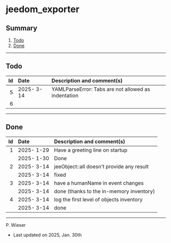 # jeedom_exporter

## Summary

1. [Todo](#todo)
2. [Done](#done)

---
## Todo

|   Id | Date       | Description and comment(s) |
| ---: | :---       | :---                       |
|    5 | 2025- 3-14 | YAMLParseError: Tabs are not allowed as indentation |
|    6 |  |  |

---
## Done

|   Id | Date       | Description and comment(s) |
| ---: | :---       | :---                       |
|    1 | 2025- 1-29 | Have a greeting line on startup |
|      | 2025- 1-30 | Done |
|    2 | 2025- 3-14 | jeeObject::all doesn't provide any result |
|      | 2025- 3-14 | fixed |
|    3 | 2025- 3-14 | have a humanName in event changes |
|      | 2025- 3-14 | done (thanks to the in-memory inventory) |
|    4 | 2025- 3-14 | log the first level of objects inventory |
|      | 2025- 3-14 | done |

---
P. Wieser
- Last updated on 2025, Jan. 30th
